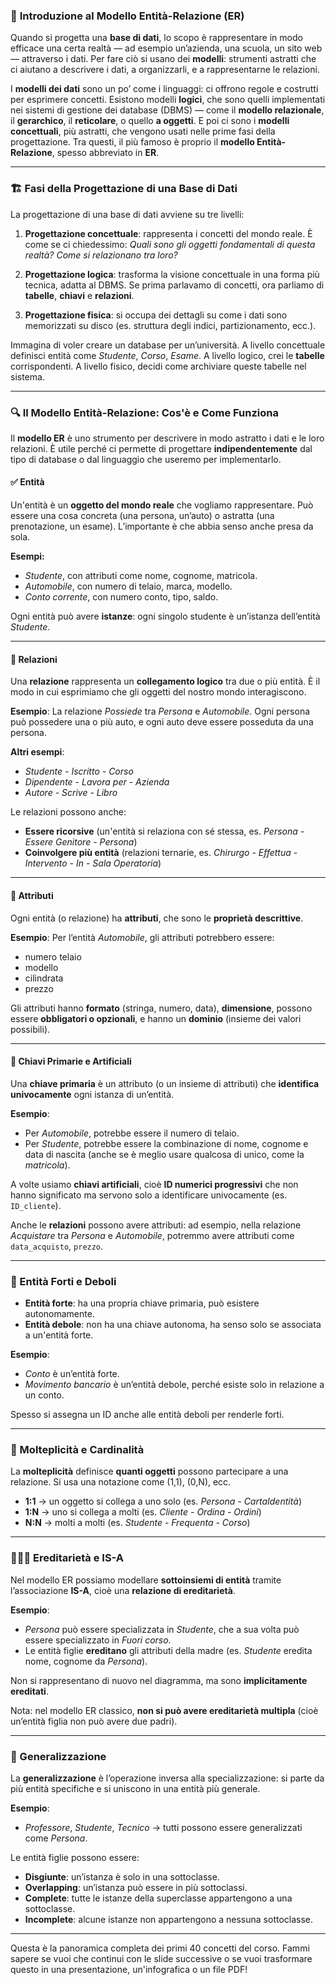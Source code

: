 ### 🧠 **Introduzione al Modello Entità-Relazione (ER)**

Quando si progetta una **base di dati**, lo scopo è rappresentare in modo efficace una certa realtà — ad esempio un’azienda, una scuola, un sito web — attraverso i dati. Per fare ciò si usano dei **modelli**: strumenti astratti che ci aiutano a descrivere i dati, a organizzarli, e a rappresentarne le relazioni.

I **modelli dei dati** sono un po’ come i linguaggi: ci offrono regole e costrutti per esprimere concetti. Esistono modelli **logici**, che sono quelli implementati nei sistemi di gestione dei database (DBMS) — come il **modello relazionale**, il **gerarchico**, il **reticolare**, o quello **a oggetti**. E poi ci sono i **modelli concettuali**, più astratti, che vengono usati nelle prime fasi della progettazione. Tra questi, il più famoso è proprio il **modello Entità-Relazione**, spesso abbreviato in **ER**.

---

### 🏗️ **Fasi della Progettazione di una Base di Dati**

La progettazione di una base di dati avviene su tre livelli:

1. **Progettazione concettuale**: rappresenta i concetti del mondo reale. È come se ci chiedessimo: _Quali sono gli oggetti fondamentali di questa realtà? Come si relazionano tra loro?_
    
2. **Progettazione logica**: trasforma la visione concettuale in una forma più tecnica, adatta al DBMS. Se prima parlavamo di concetti, ora parliamo di **tabelle**, **chiavi** e **relazioni**.
    
3. **Progettazione fisica**: si occupa dei dettagli su come i dati sono memorizzati su disco (es. struttura degli indici, partizionamento, ecc.).
    

Immagina di voler creare un database per un’università. A livello concettuale definisci entità come _Studente_, _Corso_, _Esame_. A livello logico, crei le **tabelle** corrispondenti. A livello fisico, decidi come archiviare queste tabelle nel sistema.

---

### 🔍 **Il Modello Entità-Relazione: Cos'è e Come Funziona**

Il **modello ER** è uno strumento per descrivere in modo astratto i dati e le loro relazioni. È utile perché ci permette di progettare **indipendentemente** dal tipo di database o dal linguaggio che useremo per implementarlo.

#### ✅ Entità

Un'entità è un **oggetto del mondo reale** che vogliamo rappresentare. Può essere una cosa concreta (una persona, un’auto) o astratta (una prenotazione, un esame). L’importante è che abbia senso anche presa da sola.

**Esempi:**

- _Studente_, con attributi come nome, cognome, matricola.
- _Automobile_, con numero di telaio, marca, modello.
- _Conto corrente_, con numero conto, tipo, saldo.

Ogni entità può avere **istanze**: ogni singolo studente è un’istanza dell’entità _Studente_.

---

#### 🔗 Relazioni

Una **relazione** rappresenta un **collegamento logico** tra due o più entità. È il modo in cui esprimiamo che gli oggetti del nostro mondo interagiscono.

**Esempio**: La relazione _Possiede_ tra _Persona_ e _Automobile_. Ogni persona può possedere una o più auto, e ogni auto deve essere posseduta da una persona.

**Altri esempi**:

- _Studente - Iscritto - Corso_
- _Dipendente - Lavora per - Azienda_
- _Autore - Scrive - Libro_

Le relazioni possono anche:

- **Essere ricorsive** (un'entità si relaziona con sé stessa, es. _Persona - Essere Genitore - Persona_)
- **Coinvolgere più entità** (relazioni ternarie, es. _Chirurgo - Effettua - Intervento - In - Sala Operatoria_)

---

#### 🧾 Attributi

Ogni entità (o relazione) ha **attributi**, che sono le **proprietà descrittive**.

**Esempio**: Per l’entità _Automobile_, gli attributi potrebbero essere:

- numero telaio
- modello
- cilindrata
- prezzo

Gli attributi hanno **formato** (stringa, numero, data), **dimensione**, possono essere **obbligatori o opzionali**, e hanno un **dominio** (insieme dei valori possibili).

---

#### 🔐 Chiavi Primarie e Artificiali

Una **chiave primaria** è un attributo (o un insieme di attributi) che **identifica univocamente** ogni istanza di un’entità.

**Esempio**:

- Per _Automobile_, potrebbe essere il numero di telaio.
- Per _Studente_, potrebbe essere la combinazione di nome, cognome e data di nascita (anche se è meglio usare qualcosa di unico, come la _matricola_).

A volte usiamo **chiavi artificiali**, cioè **ID numerici progressivi** che non hanno significato ma servono solo a identificare univocamente (es. `ID_cliente`).

Anche le **relazioni** possono avere attributi: ad esempio, nella relazione _Acquistare_ tra _Persona_ e _Automobile_, potremmo avere attributi come `data_acquisto`, `prezzo`.

---

### 🧱 Entità Forti e Deboli

- **Entità forte**: ha una propria chiave primaria, può esistere autonomamente.
- **Entità debole**: non ha una chiave autonoma, ha senso solo se associata a un'entità forte.

**Esempio**:

- _Conto_ è un’entità forte.
- _Movimento bancario_ è un’entità debole, perché esiste solo in relazione a un conto.

Spesso si assegna un ID anche alle entità deboli per renderle forti.

---

### 🔢 Molteplicità e Cardinalità

La **molteplicità** definisce **quanti oggetti** possono partecipare a una relazione. Si usa una notazione come (1,1), (0,N), ecc.

- **1:1** → un oggetto si collega a uno solo (es. _Persona - CartaIdentità_)
- **1:N** → uno si collega a molti (es. _Cliente - Ordina - Ordini_)
- **N:N** → molti a molti (es. _Studente - Frequenta - Corso_)

---

### 👨‍👩‍👧 Ereditarietà e IS-A

Nel modello ER possiamo modellare **sottoinsiemi di entità** tramite l’associazione **IS-A**, cioè una **relazione di ereditarietà**.

**Esempio**:

- _Persona_ può essere specializzata in _Studente_, che a sua volta può essere specializzato in _Fuori corso_.
- Le entità figlie **ereditano** gli attributi della madre (es. _Studente_ eredita nome, cognome da _Persona_).

Non si rappresentano di nuovo nel diagramma, ma sono **implicitamente ereditati**.

Nota: nel modello ER classico, **non si può avere ereditarietà multipla** (cioè un’entità figlia non può avere due padri).

---

### 🧬 Generalizzazione

La **generalizzazione** è l’operazione inversa alla specializzazione: si parte da più entità specifiche e si uniscono in una entità più generale.

**Esempio**:

- _Professore_, _Studente_, _Tecnico_ → tutti possono essere generalizzati come _Persona_.

Le entità figlie possono essere:

- **Disgiunte**: un’istanza è solo in una sottoclasse.
- **Overlapping**: un’istanza può essere in più sottoclassi.
- **Complete**: tutte le istanze della superclasse appartengono a una sottoclasse.
- **Incomplete**: alcune istanze non appartengono a nessuna sottoclasse.

---

Questa è la panoramica completa dei primi 40 concetti del corso. Fammi sapere se vuoi che continui con le slide successive o se vuoi trasformare questo in una presentazione, un'infografica o un file PDF!